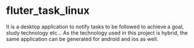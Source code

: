# fluter_task_linux
It is a desktop application to notify tasks to be followed to achieve a goal, study technology etc... As the technology used in this project is hybrid, the same application can be generated for android and ios as well.
